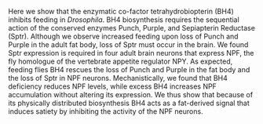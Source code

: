 Here we show that the enzymatic co-factor tetrahydrobiopterin (BH4) inhibits feeding in _Drosophila_.
BH4 biosynthesis requires the sequential action of the conserved enzymes Punch, Purple, and Sepiapterin Reductase (Sptr).
Although we observe increased feeding upon loss of Punch and Purple in the adult fat body, loss of Sptr must occur in the brain.
We found Sptr expression is required in four adult brain neurons that express NPF, the fly homologue of the vertebrate appetite regulator NPY.
As expected, feeding flies BH4 rescues the loss of Punch and Purple in the fat body and the loss of Sptr in NPF neurons.
Mechanistically, we found that BH4 deficiency reduces NPF levels, while excess BH4 increases NPF accumulation without altering its expression.
We thus show that because of its physically distributed biosynthesis BH4 acts as a fat-derived signal that induces satiety by inhibiting the activity of the NPF neurons.
